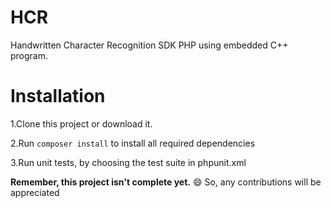 # HCR 
Handwritten Character Recognition SDK PHP using embedded C++ program. 

# Installation

1.Clone this project or download it.

2.Run ``` composer install ``` to install all required dependencies

3.Run unit tests, by choosing the test suite in phpunit.xml

**Remember, this project isn't complete yet.** :smile: So, any contributions will be appreciated
